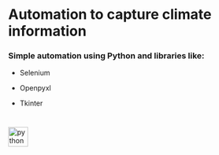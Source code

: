 # Automation to capture climate information

### Simple automation using Python and libraries like:

* Selenium
  
* Openpyxl
  
* Tkinter

#
<div align="left">
  <img src="https://cdn.jsdelivr.net/gh/devicons/devicon/icons/python/python-original.svg" height="40" alt="python logo"  />
</div>
